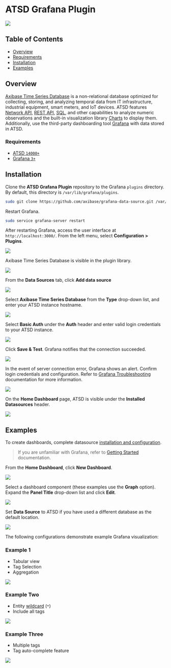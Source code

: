 # ATSD Grafana Plugin

![](./images/axibase-and-grafana.png)

## Table of Contents

* [Overview](#overview)
* [Requirements](#requirements)
* [Installation](#installation)
* [Examples](#examples)

## Overview

[Axibase Time Series Database](https://axibase.com/docs/atsd/) is a non-relational database optimized for collecting, storing, and analyzing temporal data from IT infrastructure, industrial equipment, smart meters, and IoT devices. ATSD features [Network API](https://axibase.com/docs/atsd/api/network/), [REST API](https://axibase.com/docs/atsd/api/data/), [SQL](https://axibase.com/docs/atsd/sql/sql-console.html), and other capabilities to analyze numeric observations and the built-in visualization library [Charts](https://github.com/axibase/charts/blob/master/README.md) to display them. Additionally, use the third-party dashboarding tool [Grafana](http://grafana.org/) with data stored in ATSD.

### Requirements

* [ATSD `14000+`](https://axibase.com/docs/atsd/installation/)
* [Grafana `3+`](https://grafana.com/get)

## Installation

Clone the **ATSD Grafana Plugin** repository to the Grafana `plugins` directory. By default, this directory is `/var/lib/grafana/plugins`.

```bash
sudo git clone https://github.com/axibase/grafana-data-source.git /var/lib/grafana/plugins/atsd
```

Restart Grafana.

```bash
sudo service grafana-server restart
```

After restarting Grafana, access the user interface at `http://localhost:3000/`. From the left menu, select **Configuration > Plugins**.

![](./images/grafana-9.png)

Axibase Time Series Database is visible in the plugin library.

![](./images/grafana-7.png)

From the **Data Sources** tab, click **Add data source**

![](./images/grafana-6.png)

Select **Axibase Time Series Database** from the **Type** drop-down list, and enter your ATSD instance hostname.

![](./images/grafana-10.png)

Select **Basic Auth** under the **Auth** header and enter valid login credentials to your ATSD instance.

![](./images/grafana-11.png)

Click **Save & Test**. Grafana notifies that the connection succeeded.

![](./images/grafana-12.png)

In the event of server connection error, Grafana shows an alert. Confirm login credentials and configuration. Refer to [Grafana Troubleshooting](http://docs.grafana.org/installation/troubleshooting/) documentation for more information.

![](./images/grafana-14.png)

On the **Home Dashboard** page, ATSD is visible under the **Installed Datasources** header.

![](./images/grafana-15.png)

## Examples

To create dashboards, complete datasource [installation and configuration](#installation).

> If you are unfamiliar with Grafana, refer to [Getting Started](http://docs.grafana.org/guides/getting_started/) documentation.

From the **Home Dashboard**, click **New Dashboard**.

![](./images/grafana-16.png)

Select a dashboard component (these examples use the **Graph** option). Expand the **Panel Title** drop-down list and click **Edit**.

![](./images/grafana-17.png)

Set **Data Source** to ATSD if you have used a different database as the default location.

![](./images/grafana-18.png)

The following configurations demonstrate example Grafana visualization:

### Example 1

* Tabular view
* Tag Selection
* Aggregation

![](./images/examples/example2.png)

### Example Two

* Entity [wildcard](https://axibase.com/docs/atsd/search/entity-search.html#wildcards) (`*`)
* Include all tags

![](./images/examples/example3.png)

### Example Three

* Multiple tags
* Tag auto-complete feature

![](./images/examples/example4.png)
